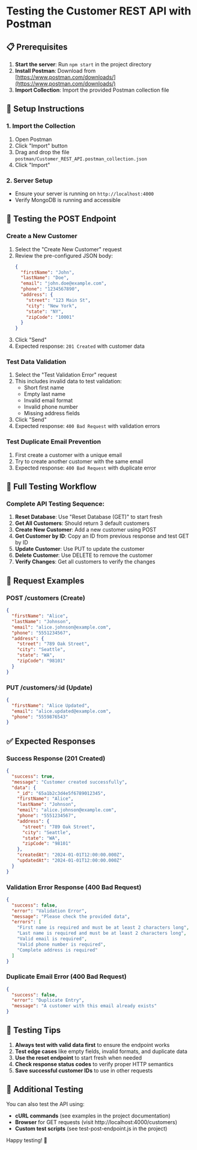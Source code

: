 # Testing the Customer REST API with Postman

## 📋 Prerequisites

1. **Start the server**: Run `npm start` in the project directory
2. **Install Postman**: Download from [https://www.postman.com/downloads/](https://www.postman.com/downloads/)
3. **Import Collection**: Import the provided Postman collection file

## 🔧 Setup Instructions

### 1. Import the Collection
1. Open Postman
2. Click "Import" button
3. Drag and drop the file `postman/Customer_REST_API.postman_collection.json`
4. Click "Import"

### 2. Server Setup
- Ensure your server is running on `http://localhost:4000`
- Verify MongoDB is running and accessible

## 🧪 Testing the POST Endpoint

### Create a New Customer
1. Select the "Create New Customer" request
2. Review the pre-configured JSON body:
   ```json
   {
     "firstName": "John",
     "lastName": "Doe",
     "email": "john.doe@example.com",
     "phone": "1234567890",
     "address": {
       "street": "123 Main St",
       "city": "New York",
       "state": "NY",
       "zipCode": "10001"
     }
   }
   ```
3. Click "Send"
4. Expected response: `201 Created` with customer data

### Test Data Validation
1. Select the "Test Validation Error" request
2. This includes invalid data to test validation:
   - Short first name
   - Empty last name
   - Invalid email format
   - Invalid phone number
   - Missing address fields
3. Click "Send"
4. Expected response: `400 Bad Request` with validation errors

### Test Duplicate Email Prevention
1. First create a customer with a unique email
2. Try to create another customer with the same email
3. Expected response: `400 Bad Request` with duplicate error

## 🔄 Full Testing Workflow

### Complete API Testing Sequence:

1. **Reset Database**: Use "Reset Database (GET)" to start fresh
2. **Get All Customers**: Should return 3 default customers
3. **Create New Customer**: Add a new customer using POST
4. **Get Customer by ID**: Copy an ID from previous response and test GET by ID
5. **Update Customer**: Use PUT to update the customer
6. **Delete Customer**: Use DELETE to remove the customer
7. **Verify Changes**: Get all customers to verify the changes

## 📝 Request Examples

### POST /customers (Create)
```json
{
  "firstName": "Alice",
  "lastName": "Johnson",
  "email": "alice.johnson@example.com",
  "phone": "5551234567",
  "address": {
    "street": "789 Oak Street",
    "city": "Seattle",
    "state": "WA",
    "zipCode": "98101"
  }
}
```

### PUT /customers/:id (Update)
```json
{
  "firstName": "Alice Updated",
  "email": "alice.updated@example.com",
  "phone": "5559876543"
}
```

## ✅ Expected Responses

### Success Response (201 Created)
```json
{
  "success": true,
  "message": "Customer created successfully",
  "data": {
    "_id": "65a1b2c3d4e5f6789012345",
    "firstName": "Alice",
    "lastName": "Johnson",
    "email": "alice.johnson@example.com",
    "phone": "5551234567",
    "address": {
      "street": "789 Oak Street",
      "city": "Seattle",
      "state": "WA",
      "zipCode": "98101"
    },
    "createdAt": "2024-01-01T12:00:00.000Z",
    "updatedAt": "2024-01-01T12:00:00.000Z"
  }
}
```

### Validation Error Response (400 Bad Request)
```json
{
  "success": false,
  "error": "Validation Error",
  "message": "Please check the provided data",
  "errors": [
    "First name is required and must be at least 2 characters long",
    "Last name is required and must be at least 2 characters long",
    "Valid email is required",
    "Valid phone number is required",
    "Complete address is required"
  ]
}
```

### Duplicate Email Error (400 Bad Request)
```json
{
  "success": false,
  "error": "Duplicate Entry",
  "message": "A customer with this email already exists"
}
```

## 🎯 Testing Tips

1. **Always test with valid data first** to ensure the endpoint works
2. **Test edge cases** like empty fields, invalid formats, and duplicate data
3. **Use the reset endpoint** to start fresh when needed
4. **Check response status codes** to verify proper HTTP semantics
5. **Save successful customer IDs** to use in other requests

## 🚀 Additional Testing

You can also test the API using:
- **cURL commands** (see examples in the project documentation)
- **Browser** for GET requests (visit http://localhost:4000/customers)
- **Custom test scripts** (see test-post-endpoint.js in the project)

Happy testing! 🎉
